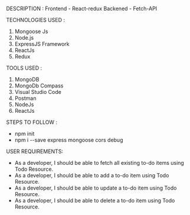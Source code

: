 
DESCRIPTION : 
Frontend - React-redux
Backened - Fetch-API

TECHNOLOGIES USED : 
1. Mongoose Js 
2. Node.js
3. ExpressJS Framework
4. ReactJs
5. Redux

TOOLS USED :
 1. MongoDB
 2. MongoDb Compass
 3. Visual Studio Code
 4. Postman 
 5. NodeJs
 6. ReactJs

STEPS TO FOLLOW : 
- npm init
- npm i --save express mongoose cors debug

USER REQUIREMENTS: 
- As a developer, I should be able to fetch all existing to-do items using Todo Resource. 
- As a developer, I should be able to add a to-do item using Todo Resource.
- As a developer, I should be able to update a to-do item using Todo Resource. 
- As a developer, I should be able to delete a to-do item using Todo Resource.





